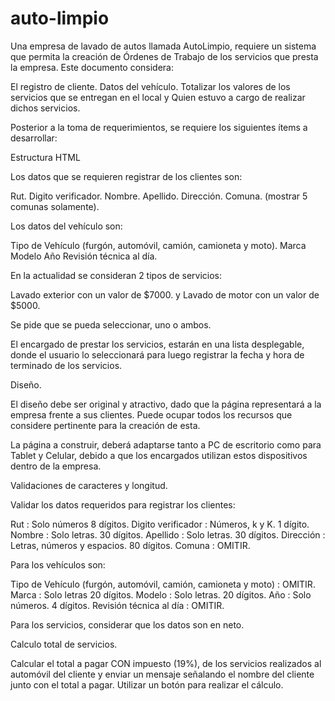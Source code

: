 # auto-limpio

Una empresa de lavado de autos llamada AutoLimpio, requiere un sistema que permita la creación de Órdenes de Trabajo de los servicios que presta la empresa. Este documento considera: 

El registro de cliente.
Datos del vehículo.
Totalizar los valores de los servicios que se entregan en el local y
Quien estuvo a cargo de realizar dichos servicios.

Posterior a la toma de requerimientos, se requiere los siguientes ítems a desarrollar:


Estructura HTML

Los datos que se requieren registrar de los clientes son:

Rut.
Digito verificador.
Nombre. 
Apellido. 
Dirección.
Comuna. (mostrar 5 comunas solamente).

Los datos del vehículo son:

Tipo de Vehículo (furgón, automóvil, camión, camioneta y moto).
Marca
Modelo
Año
Revisión técnica al día.

En la actualidad se consideran 2 tipos de servicios:

Lavado exterior con un valor de $7000. y
Lavado de motor con un valor de $5000.

Se pide que se pueda seleccionar, uno o ambos.

El encargado de prestar los servicios, estarán en una lista desplegable, donde el usuario lo seleccionará para luego registrar la fecha y hora de terminado de los servicios.







Diseño.

El diseño debe ser original y atractivo, dado que la página representará a la empresa frente a sus clientes. Puede ocupar todos los recursos que considere pertinente para la creación de esta.

La página a construir, deberá adaptarse tanto a PC de escritorio como para Tablet y Celular, debido a que los encargados utilizan estos dispositivos dentro de la empresa.



Validaciones de caracteres y longitud.

Validar los datos requeridos para registrar los clientes:

Rut  	: Solo números	8 dígitos.
Digito verificador	: Números, k y K.	1 dígito.
Nombre	: Solo letras. 	30 dígitos.
Apellido	: Solo letras.	30 dígitos.
Dirección	: Letras, números y espacios.	80 dígitos.
Comuna	: OMITIR.

Para los vehículos son:

Tipo de Vehículo (furgón, automóvil, camión, camioneta y moto)	: OMITIR.
Marca	: Solo letras	20 dígitos.
Modelo	: Solo letras.	20 dígitos.
Año	: Solo números.	4 dígitos.
Revisión técnica al día	: OMITIR.

Para los servicios, considerar que los datos son en neto.


Calculo total de servicios.

Calcular el total a pagar CON impuesto (19%), de los servicios realizados al automóvil del cliente y enviar un mensaje señalando el nombre del cliente junto con el total a pagar. Utilizar un botón para realizar el cálculo.
